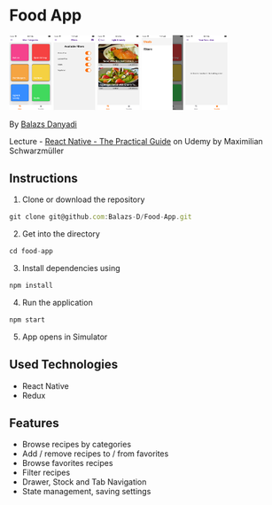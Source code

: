 # Food App

<p float="left">
<img src="assets/readmeImages/02.png" width=15% height=40% /> 
<img src="assets/readmeImages/04.png" width=15% height=40% /> 
<img src="assets/readmeImages/05.png" width=15% height=40% />
<img src="assets/readmeImages/03.png" width=15% height=40% /> 
<img src="assets/readmeImages/01.png" width=15% height=40% />
</p>

By [Balazs Danyadi](mailto:balazs.danyadi@gmail.com)

Lecture - [React Native - The Practical Guide](https://www.udemy.com/course/react-native-the-practical-guide/) on Udemy by Maximilian Schwarzmüller

## Instructions

1. Clone or download the repository

```javascript
git clone git@github.com:Balazs-D/Food-App.git
```

2. Get into the directory

```javascript
cd food-app
```

3. Install dependencies using

```javascript
npm install
```

4. Run the application

```javascript
npm start
```

5. App opens in Simulator

## Used Technologies

- React Native
- Redux

## Features

- Browse recipes by categories
- Add / remove recipes to / from favorites
- Browse favorites recipes
- Filter recipes
- Drawer, Stock and Tab Navigation
- State management, saving settings

